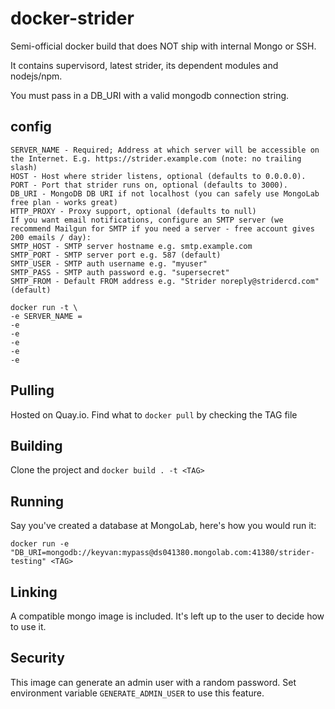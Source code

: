 # docker-strider

Semi-official docker build that does NOT ship with internal Mongo or SSH.

It contains supervisord, latest strider, its dependent modules and nodejs/npm.

You must pass in a DB_URI with a valid mongodb connection string.

## config

    SERVER_NAME - Required; Address at which server will be accessible on the Internet. E.g. https://strider.example.com (note: no trailing slash)
    HOST - Host where strider listens, optional (defaults to 0.0.0.0).
    PORT - Port that strider runs on, optional (defaults to 3000).
    DB_URI - MongoDB DB URI if not localhost (you can safely use MongoLab free plan - works great)
    HTTP_PROXY - Proxy support, optional (defaults to null)
    If you want email notifications, configure an SMTP server (we recommend Mailgun for SMTP if you need a server - free account gives 200 emails / day):
    SMTP_HOST - SMTP server hostname e.g. smtp.example.com
    SMTP_PORT - SMTP server port e.g. 587 (default)
    SMTP_USER - SMTP auth username e.g. "myuser"
    SMTP_PASS - SMTP auth password e.g. "supersecret"
    SMTP_FROM - Default FROM address e.g. "Strider noreply@stridercd.com" (default)

    docker run -t \
	-e SERVER_NAME =
	-e 
	-e
	-e 
	-e
	-e



## Pulling

Hosted on Quay.io. Find what to `docker pull` by checking the TAG file

## Building

Clone the project and `docker build . -t <TAG>`

## Running

Say you've created a database at MongoLab, here's how you would run it:

`docker run -e "DB_URI=mongodb://keyvan:mypass@ds041380.mongolab.com:41380/strider-testing" <TAG>`

## Linking

A compatible mongo image is included. It's left up to the user to decide how to use it.

## Security

This image can generate an admin user with a random password. Set environment variable `GENERATE_ADMIN_USER` to use this feature.
